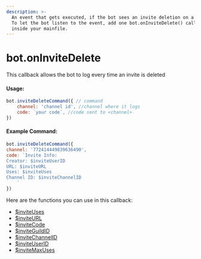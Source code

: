 ```yaml
---
description: >-
  An event that gets executed, if the bot sees an invite deletion on a server.
  To let the bot listen to the event, add one bot.onInviteDelete() callback
  inside your mainfile.
---
```


# bot.onInviteDelete

This callback allows the bot to log every time an invite is deleted

#### Usage:

```javascript
bot.inviteDeleteCommand({ // command
    channel: 'channel id', //channel where it logs
    code: `your code`, //code sent to <channel>
})
```

#### Example Command:

```javascript
bot.inviteDeleteCommand({ 
channel: '772414449839636490', 
code: `Invite Info:
Creator: $inviteUserID
URL: $inviteURL
Uses: $inviteUses
Channel ID: $inviteChannelID
    ` 
}) 
```

Here are the functions you can use in this callback:

* [$inviteUses ](../functions/usdinviteuses.md)
* [$inviteURL ](../functions/usdinviteurl.md)
* [$inviteCode](../functions/usdinvitecode.md) 
* [$inviteGuildID](../functions/usdinviteguildid.md)
* [$inviteChannelID ](../functions/usdinvitechannelid.md)
* [$inviteUserID ](../functions/usdinviteuserid.md)
* [$inviteMaxUses](../functions/usdinvitemaxuses.md)


